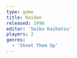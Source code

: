 ```yaml
---
type: game
title: Raiden
released: 1990
editor: 'Seibu Kaihatsu'
players: 2
genres:
  - 'Shoot Them Up'
---
```

